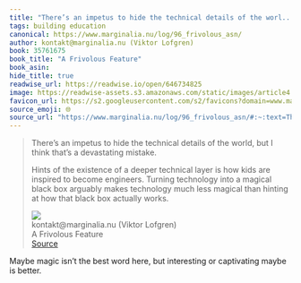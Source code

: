 ```yaml
---
title: "There’s an impetus to hide the technical details of the worl..."
tags: building education
canonical: https://www.marginalia.nu/log/96_frivolous_asn/
author: kontakt@marginalia.nu (Viktor Lofgren)
book: 35761675
book_title: "A Frivolous Feature"
book_asin: 
hide_title: true
readwise_url: https://readwise.io/open/646734825
image: https://readwise-assets.s3.amazonaws.com/static/images/article4.6bc1851654a0.png
favicon_url: https://s2.googleusercontent.com/s2/favicons?domain=www.marginalia.nu
source_emoji: 🌐
source_url: "https://www.marginalia.nu/log/96_frivolous_asn/#:~:text=There%E2%80%99s%20an%20impetus,box%20actually%20works."
---
```


> There’s an impetus to hide the technical details of the world, but I think that’s a devastating mistake.
> 
> Hints of the existence of a deeper technical layer is how kids are inspired to become engineers.
> Turning technology into a magical black box arguably makes technology much less magical than hinting at how that black box actually works.
> <div class="quoteback-footer"><div class="quoteback-avatar"><img class="mini-favicon" src="https://s2.googleusercontent.com/s2/favicons?domain=www.marginalia.nu"></div><div class="quoteback-metadata"><div class="metadata-inner"><span style="display:none">FROM:</span><div aria-label="kontakt@marginalia.nu (Viktor Lofgren)" class="quoteback-author"> kontakt@marginalia.nu (Viktor Lofgren)</div><div aria-label="A Frivolous Feature" class="quoteback-title"> A Frivolous Feature</div></div></div><div class="quoteback-backlink"><a target="_blank" aria-label="go to the full text of this quotation" rel="noopener" href="https://www.marginalia.nu/log/96_frivolous_asn/#:~:text=There%E2%80%99s%20an%20impetus,box%20actually%20works." class="quoteback-arrow"> Source</a></div></div>

Maybe magic isn’t the best word here, but interesting or captivating maybe is better.